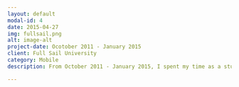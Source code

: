 ```yaml
---
layout: default
modal-id: 4
date: 2015-04-27
img: fullsail.png
alt: image-alt
project-date: Ocotober 2011 - January 2015
client: Full Sail University
category: Mobile
description: From October 2011 - January 2015, I spent my time as a student at <a href="http://www.fullsail.edu/degrees/online/mobile-development-bachelors" target="_blank" rel="nofollow">Full Sail University</a>. <br> <p>As a fresh programmer, I learned the necessary skills to become a well rounded mobile developer, and I also got the skills to ready me for the industry I would some day come to know. This wasn't always an easy task though. If you are unfamiliar with Full Sail University, the school teaches at a 2x faster rate than other universities. So as a fresh student unfamiliar to this style of learning, the "herd" gets cleared rather fast.</p> <br> <p>I know what it's like to work under extreme pressure with tight deadlines.</p> <br> <p>On February 6th 2015 I graduated with a Bachelor of Science in Mobile Development.</p> <br> <p>Some of my projects can be found here:<a href="https://github.com/LULZwes/FSO-Classes" target="_blank" rel="nofollow"> FSO Repos</a></p>

---
```

